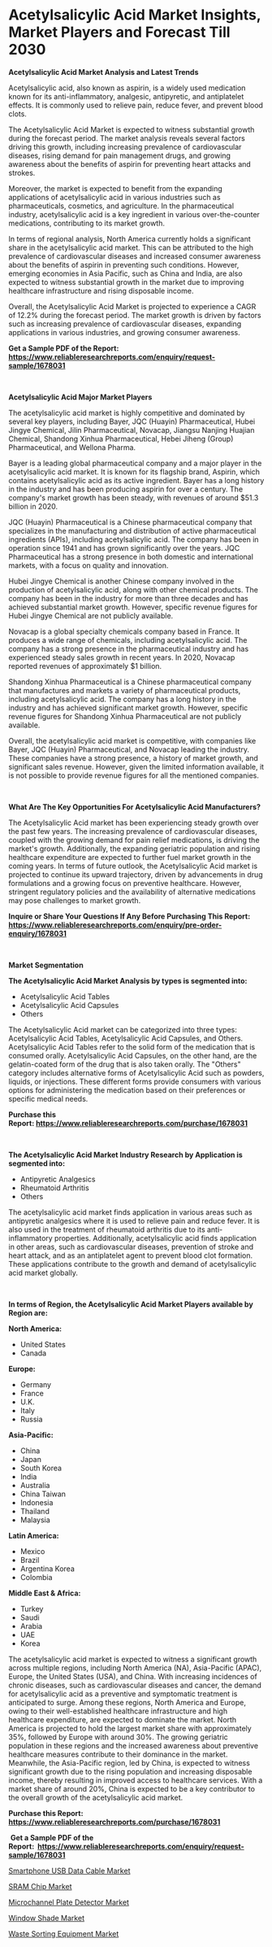 <p><h1>Acetylsalicylic Acid Market Insights, Market Players and Forecast Till 2030</h1></p><p><strong>Acetylsalicylic Acid Market Analysis and Latest Trends</strong></p>
<p><p>Acetylsalicylic acid, also known as aspirin, is a widely used medication known for its anti-inflammatory, analgesic, antipyretic, and antiplatelet effects. It is commonly used to relieve pain, reduce fever, and prevent blood clots.</p><p>The Acetylsalicylic Acid Market is expected to witness substantial growth during the forecast period. The market analysis reveals several factors driving this growth, including increasing prevalence of cardiovascular diseases, rising demand for pain management drugs, and growing awareness about the benefits of aspirin for preventing heart attacks and strokes.</p><p>Moreover, the market is expected to benefit from the expanding applications of acetylsalicylic acid in various industries such as pharmaceuticals, cosmetics, and agriculture. In the pharmaceutical industry, acetylsalicylic acid is a key ingredient in various over-the-counter medications, contributing to its market growth.</p><p>In terms of regional analysis, North America currently holds a significant share in the acetylsalicylic acid market. This can be attributed to the high prevalence of cardiovascular diseases and increased consumer awareness about the benefits of aspirin in preventing such conditions. However, emerging economies in Asia Pacific, such as China and India, are also expected to witness substantial growth in the market due to improving healthcare infrastructure and rising disposable income.</p><p>Overall, the Acetylsalicylic Acid Market is projected to experience a CAGR of 12.2% during the forecast period. The market growth is driven by factors such as increasing prevalence of cardiovascular diseases, expanding applications in various industries, and growing consumer awareness.</p></p>
<p><strong>Get a Sample PDF of the Report:&nbsp; <a href="https://www.reliableresearchreports.com/enquiry/request-sample/1678031">https://www.reliableresearchreports.com/enquiry/request-sample/1678031</a></strong></p>
<p>&nbsp;</p>
<p><strong>Acetylsalicylic Acid Major Market Players</strong></p>
<p><p>The acetylsalicylic acid market is highly competitive and dominated by several key players, including Bayer, JQC (Huayin) Pharmaceutical, Hubei Jingye Chemical, Jilin Pharmaceutical, Novacap, Jiangsu Nanjing Huajian Chemical, Shandong Xinhua Pharmaceutical, Hebei Jiheng (Group) Pharmaceutical, and Wellona Pharma. </p><p>Bayer is a leading global pharmaceutical company and a major player in the acetylsalicylic acid market. It is known for its flagship brand, Aspirin, which contains acetylsalicylic acid as its active ingredient. Bayer has a long history in the industry and has been producing aspirin for over a century. The company's market growth has been steady, with revenues of around $51.3 billion in 2020. </p><p>JQC (Huayin) Pharmaceutical is a Chinese pharmaceutical company that specializes in the manufacturing and distribution of active pharmaceutical ingredients (APIs), including acetylsalicylic acid. The company has been in operation since 1941 and has grown significantly over the years. JQC Pharmaceutical has a strong presence in both domestic and international markets, with a focus on quality and innovation.</p><p>Hubei Jingye Chemical is another Chinese company involved in the production of acetylsalicylic acid, along with other chemical products. The company has been in the industry for more than three decades and has achieved substantial market growth. However, specific revenue figures for Hubei Jingye Chemical are not publicly available.</p><p>Novacap is a global specialty chemicals company based in France. It produces a wide range of chemicals, including acetylsalicylic acid. The company has a strong presence in the pharmaceutical industry and has experienced steady sales growth in recent years. In 2020, Novacap reported revenues of approximately $1 billion.</p><p>Shandong Xinhua Pharmaceutical is a Chinese pharmaceutical company that manufactures and markets a variety of pharmaceutical products, including acetylsalicylic acid. The company has a long history in the industry and has achieved significant market growth. However, specific revenue figures for Shandong Xinhua Pharmaceutical are not publicly available.</p><p>Overall, the acetylsalicylic acid market is competitive, with companies like Bayer, JQC (Huayin) Pharmaceutical, and Novacap leading the industry. These companies have a strong presence, a history of market growth, and significant sales revenue. However, given the limited information available, it is not possible to provide revenue figures for all the mentioned companies.</p></p>
<p>&nbsp;</p>
<p><strong>What Are The Key Opportunities For Acetylsalicylic Acid Manufacturers?</strong></p>
<p><p>The Acetylsalicylic Acid market has been experiencing steady growth over the past few years. The increasing prevalence of cardiovascular diseases, coupled with the growing demand for pain relief medications, is driving the market's growth. Additionally, the expanding geriatric population and rising healthcare expenditure are expected to further fuel market growth in the coming years. In terms of future outlook, the Acetylsalicylic Acid market is projected to continue its upward trajectory, driven by advancements in drug formulations and a growing focus on preventive healthcare. However, stringent regulatory policies and the availability of alternative medications may pose challenges to market growth.</p></p>
<p><strong>Inquire or Share Your Questions If Any Before Purchasing This Report: <a href="https://www.reliableresearchreports.com/enquiry/pre-order-enquiry/1678031">https://www.reliableresearchreports.com/enquiry/pre-order-enquiry/1678031</a></strong></p>
<p>&nbsp;</p>
<p><strong>Market Segmentation</strong></p>
<p><strong>The Acetylsalicylic Acid Market Analysis by types is segmented into:</strong></p>
<p><ul><li>Acetylsalicylic Acid Tables</li><li>Acetylsalicylic Acid Capsules</li><li>Others</li></ul></p>
<p><p>The Acetylsalicylic Acid market can be categorized into three types: Acetylsalicylic Acid Tables, Acetylsalicylic Acid Capsules, and Others. Acetylsalicylic Acid Tables refer to the solid form of the medication that is consumed orally. Acetylsalicylic Acid Capsules, on the other hand, are the gelatin-coated form of the drug that is also taken orally. The "Others" category includes alternative forms of Acetylsalicylic Acid such as powders, liquids, or injections. These different forms provide consumers with various options for administering the medication based on their preferences or specific medical needs.</p></p>
<p><strong>Purchase this Report:&nbsp;<a href="https://www.reliableresearchreports.com/purchase/1678031">https://www.reliableresearchreports.com/purchase/1678031</a></strong></p>
<p>&nbsp;</p>
<p><strong>The Acetylsalicylic Acid Market Industry Research by Application is segmented into:</strong></p>
<p><ul><li>Antipyretic Analgesics</li><li>Rheumatoid Arthritis</li><li>Others</li></ul></p>
<p><p>The acetylsalicylic acid market finds application in various areas such as antipyretic analgesics where it is used to relieve pain and reduce fever. It is also used in the treatment of rheumatoid arthritis due to its anti-inflammatory properties. Additionally, acetylsalicylic acid finds application in other areas, such as cardiovascular diseases, prevention of stroke and heart attack, and as an antiplatelet agent to prevent blood clot formation. These applications contribute to the growth and demand of acetylsalicylic acid market globally.</p></p>
<p>&nbsp;</p>
<p><strong>In terms of Region, the Acetylsalicylic Acid Market Players available by Region are:</strong></p>
<p>
    <p> <strong> North America: </strong>
        <ul>
            <li>United States</li>
            <li>Canada</li>
        </ul>
        </p> 
    <p> <strong> Europe: </strong>
        <ul>
            <li>Germany</li>
            <li>France</li>
            <li>U.K.</li>
            <li>Italy</li>
            <li>Russia</li>
        </ul>
        </p> 
    <p> <strong> Asia-Pacific: </strong>
        <ul>
            <li>China</li>
            <li>Japan</li>
            <li>South Korea</li>
            <li>India</li>
            <li>Australia</li>
            <li>China Taiwan</li>
            <li>Indonesia</li>
            <li>Thailand</li>
            <li>Malaysia</li>
        </ul>
        </p> 
    <p> <strong> Latin America: </strong>
        <ul>
            <li>Mexico</li>
            <li>Brazil</li>
            <li>Argentina Korea</li>
            <li>Colombia</li>
        </ul>
        </p> 
    <p> <strong> Middle East & Africa: </strong>
        <ul>
            <li>Turkey</li>
            <li>Saudi</li>
            <li>Arabia</li>
            <li>UAE</li>
            <li>Korea</li>
        </ul>
    </p>
    </p>
<p><p>The acetylsalicylic acid market is expected to witness a significant growth across multiple regions, including North America (NA), Asia-Pacific (APAC), Europe, the United States (USA), and China. With increasing incidences of chronic diseases, such as cardiovascular diseases and cancer, the demand for acetylsalicylic acid as a preventive and symptomatic treatment is anticipated to surge. Among these regions, North America and Europe, owing to their well-established healthcare infrastructure and high healthcare expenditure, are expected to dominate the market. North America is projected to hold the largest market share with approximately 35%, followed by Europe with around 30%. The growing geriatric population in these regions and the increased awareness about preventive healthcare measures contribute to their dominance in the market. Meanwhile, the Asia-Pacific region, led by China, is expected to witness significant growth due to the rising population and increasing disposable income, thereby resulting in improved access to healthcare services. With a market share of around 20%, China is expected to be a key contributor to the overall growth of the acetylsalicylic acid market.</p></p>
<p><strong>Purchase this Report: <a href="https://www.reliableresearchreports.com/purchase/1678031">https://www.reliableresearchreports.com/purchase/1678031</a></strong></p>
<p>&nbsp;<strong>Get a Sample PDF of the Report:&nbsp;&nbsp;<a href="https://www.reliableresearchreports.com/enquiry/request-sample/1678031">https://www.reliableresearchreports.com/enquiry/request-sample/1678031</a></strong></p>
<p><strong></strong></p>
<p><p><a href="https://medium.com/@markuspagac/smartphone-usb-data-cable-market-trends-and-market-analysis-forecasted-for-period-2023-2030-f39bb946da21">Smartphone USB Data Cable Market</a></p><p><a href="https://medium.com/@sheilahaley2023/sram-chip-market-exploring-market-share-market-trends-and-future-growth-00a3ef45fa07">SRAM Chip Market</a></p><p><a href="https://medium.com/@late.bean.frame/microchannel-plate-detector-market-comprehensive-assessment-by-type-application-and-geography-15cf4191d021">Microchannel Plate Detector Market</a></p><p><a href="https://medium.com/@poem.snap.phase/window-shade-market-outlook-industry-overview-and-forecast-2023-to-2030-2c7989a83c50">Window Shade Market</a></p><p><a href="https://medium.com/@inner.zone.room/decoding-waste-sorting-equipment-market-metrics-market-share-trends-and-growth-patterns-e0960cc7a785">Waste Sorting Equipment Market</a></p></p>